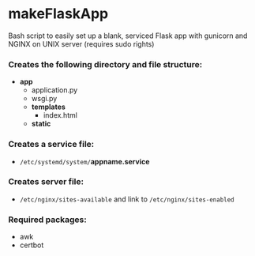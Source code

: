 # makeFlaskApp
Bash script to easily set up a blank, serviced Flask app with gunicorn and NGINX on UNIX server (requires sudo rights)

### Creates the following directory and file structure:
- __app__
    - application.py
    - wsgi.py
    - __templates__
        - index.html
    - __static__

### Creates a service file:
- ```/etc/systemd/system/```__appname.service__

### Creates server file:
- ```/etc/nginx/sites-available``` and link to ```/etc/nginx/sites-enabled```


### Required packages:
- awk
- certbot



